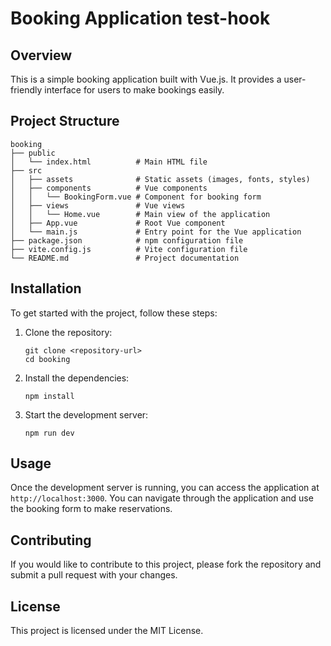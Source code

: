 # Booking Application test-hook

## Overview
This is a simple booking application built with Vue.js. It provides a user-friendly interface for users to make bookings easily.

## Project Structure
```
booking
├── public
│   └── index.html          # Main HTML file
├── src
│   ├── assets              # Static assets (images, fonts, styles)
│   ├── components          # Vue components
│   │   └── BookingForm.vue # Component for booking form
│   ├── views               # Vue views
│   │   └── Home.vue        # Main view of the application
│   ├── App.vue             # Root Vue component
│   └── main.js             # Entry point for the Vue application
├── package.json            # npm configuration file
├── vite.config.js          # Vite configuration file
└── README.md               # Project documentation
```

## Installation
To get started with the project, follow these steps:

1. Clone the repository:
   ```
   git clone <repository-url>
   cd booking
   ```

2. Install the dependencies:
   ```
   npm install
   ```

3. Start the development server:
   ```
   npm run dev
   ```

## Usage
Once the development server is running, you can access the application at `http://localhost:3000`. You can navigate through the application and use the booking form to make reservations.

## Contributing
If you would like to contribute to this project, please fork the repository and submit a pull request with your changes.

## License
This project is licensed under the MIT License.